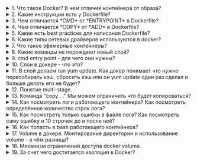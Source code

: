 <details>
<summary>
1. Что такое Docker? В чем отличие контейнера от образа?
</summary>
Docker - программное обеспечение для автоматизации развёртывания и управления приложениями в средах с поддержкой контейнеризации.

Образ - шаблон приложения, который содержит слои файловой системы в режиме "только-чтение".

Контейнер - запущенный образ приложения, который кроме нижних слоев в режиме "только чтение" содержит верхний слой в режиме "чтение-запись".
</details>
<details>
<summary>
2. Какие инструкции есть у Dockerfile?
</summary>

| Инструкция | Описание |
|------------|--------------------------------------------------------------------------------------------------------------------------------------------------------------------------------------------------------------|
| FROM | Задаёт базовый (родительский) образ. |
| LABEL | Описывает метаданные. Например — сведения о том, кто создал и поддерживает образ. |
| ENV | Устанавливает постоянные переменные среды. |
| RUN | Выполняет команду и создаёт слой образа. Используется для установки в контейнер пакетов. |
| COPY | Копирует в контейнер файлы и директории. |
| ADD | Копирует файлы и директории в контейнер, может распаковывать локальные .tar-файлы. |
| CMD | Описывает команду с аргументами, которую нужно выполнить когда контейнер будет запущен. Аргументы могут быть переопределены при запуске контейнера. В файле может присутствовать лишь одна инструкция CMD. |
| WORKDIR | Задаёт рабочую директорию для следующей инструкции. |
| ARG | Задаёт переменные для передачи Docker во время сборки образа. |
| ENTRYPOINT | Предоставляет команду с аргументами для вызова во время выполнения контейнера. Аргументы не переопределяются. |
| EXPOSE | Указывает на необходимость открыть порт. |
| VOLUME | Создаёт точку монтирования для работы с постоянным хранилищем. |
</details>
<details>
<summary>
3. Чем отличается *CMD* от *ENTRYPOINT* в Dockerfile?
</summary>
Инструкции CMD и ENTRYPOINT выполняются в момент запуска контейнера, тольо инструкция CMD позволяет переопределить передаваемые команде аргументы.
</details>
<details>
<summary>
4. Чем отличается *COPY* от *ADD* в Dockerfile?
</summary>
Инструкция *COPY* копируют файлы и директории с хостовой машины внутрь контейнера, инструкция *ADD* копирует файлы и директории с хостовой машины внутрь контейнера и может распаковывать .tar архивы.
</details>
<details>
<summary>
5. Какие есть best practices для написания Dockerfile?
</summary>
1. Запускать только один процесс на контейнер.
2. Стараться объединять несколько команд RUN в одну для уменьшения количества слоёв образа.
3. Частоизменяемые слои образа необходимо располагать ниже по уровню, чтобы ускорить процесс сборки, т.к. при изменении верхнего слоя, все нижеследующие слои будут пересобираться.
4. Указывать явные версии образов в инструкции FROM, чтобы избежать случая, когда выйдет новая версия образа с тегом latest.
5. При установке пакетов указывать версии пакетов.
6. Очищать кеш пакетного менеджера и удалять ненужные файлы после выполненной инструкции.
7. Использовать multistage build для сборки артифакта в одном контейнере и размещении его в другом.
</details>
<details>
<summary>
6. Какие типы сетевых драйверов используются в docker?
</summary>
Основные драйвера сетей docker: bridge, host, overlay, ipvlan, macvlan, none

**bridge:** это сетевой драйвер по умолчанию. Бридж сеть используется, когда ваши приложения запускаются в автономных контейнерах, которые должны взаимодействовать между собой. 
![docker-bridge](imgs/docker-bridge.png)
Взаимодействие с хостом выполняется через мост docker0 и конфигурацию таблицы iptables nat. В этом режиме будет выделено сетевое пространство имен, задан IP-адрес для каждого контейнера, а контейнер Docker на хосте будет подключен к виртуальному мосту. Виртуальный мост работает как физический коммутатор, поэтому все контейнеры на хосте подключены к сети уровня 2 через коммутатор.

**host:** использует сеть хоста напрямую без изоляции контейнера и хоста.

**none:** этот режим помещает контейнер в свой собственный сетевой стек, но не выполняет никакой настройки. Фактически, этот режим отключает сетевую функцию контейнера, что полезно в следующих двух ситуациях: контейнер не требует сети (например, только для пакетной задачи записи дисковых томов).

**macvlan:** в режиме Macvlan Bridge каждый контейнер имеет уникальный MAC-адрес, который используется для отслеживания сопоставления MAC-адреса с портом хоста Docker. Сеть драйвера Macvlan подключается к родительскому интерфейсу хоста Docker. Примерами являются физические интерфейсы, такие как eth0, субинтерфейс eth0.10 для тегирования VLAN 802.1q (.10 означает VLAN 10) или даже связанный хост-адаптер, который объединяет два интерфейса Ethernet в единый логический интерфейс. Назначенный шлюз является внешним по отношению к хосту, предоставляемому сетевой инфраструктурой. Каждая сеть Docker в режиме Macvlan Bridge изолирована друг от друга, и только одна сеть может быть подключена к родительскому узлу одновременно. Каждый хост-адаптер имеет теоретический предел, и каждый хост-адаптер может подключаться к сети Docker. Любой контейнер в той же подсети может взаимодействовать с любым другим контейнером в той же сети без шлюзового моста macvlan. Та же сетевая команда docker применяется к драйверу vlan. В режиме Macvlan без внешней маршрутизации процессов между двумя сетями / подсетями контейнеры в разных сетях не могут получить доступ друг к другу. Это также относится к нескольким подсетям в одной и той же терминальной сети.

**overlay:** Оверлейные сети соединяют несколько демонов Docker вместе и позволяют сервисам swarm взаимодействовать друг с другом. Вы также можете использовать оверлейные сети для облегчения связи между сервисом swarm и автономным контейнером или между двумя автономными контейнерами в разных демонах Docker. Эта стратегия устраняет необходимость выполнять маршрутизацию между этими контейнерами на уровне ОС.

**ipvlan:** Сети ipvlan предоставляют пользователям полный контроль над адресацией IPv4 и IPv6. Драйвер VLAN построен на основе этой возможности, предоставляя операторам полный контроль над тегированием VLAN уровня 2 и даже маршрутизацией IPvlan L3 для пользователей.
</details>
<details>
<summary>
7. Что такое эфемерные контейнеры?
</summary>
[Эфемерные контейнеры](https://kubernetes.io/docs/concepts/workloads/pods/ephemeral-containers/) стали бета-функцией в Kubernetes v1.23 и теперь включены по умолчанию.
Эфемерные контейнеры предназначены для транзитных задач, когда вам нужно временно [подключить дополнительный контейнер к существующему поду](https://kubernetes.io/docs/tasks/debug/debug-application/debug-running-pod/#ephemeral-container). Это идеально подходит для отладочных операций, когда вы хотите проверить поды, не затрагивая живые экземпляры контейнеров.
</details>
<details>
<summary>
8. Какие команды не порождают новый слой?
</summary>
Команда LABEL не создает новый слой в Docker
</details>
<details>
<summary>
9. cmd entry point - для чего они нужны?
</summary>
CMD - список команд которые будут запускаться при каждом старте контейнера c переопределяемыми аргументами
ENTRYPOINT - тоже самое, только нельзя переопределять аргументы
</details>
<details>
<summary>
10. Слои в докере - что это?
</summary>
Сущность которая накладывается друг на друга при создании контейнера. Пример с пиццой - тесто, томаты, сыр. Самый нижний слой - базовый образ. Все слои кроме самого верхнего read only.
Каждая инструкция в Dockerfile добавляет отдельный слой 
Можно переиспользовать. Почти каждый слой добавляет места. 
</details>
<details>
<summary>
11. В слой делаем run yum update. Как докер понимает что нужно пересобирать кэш, сбросить кэш или он yum update один раз сделал и больше делать его не будет?
</summary>
Выполнит команду и сравнит с хеш суммой.
</details>
<details>
<summary>
12. Понятие multi-stage.
</summary>
Для уменьшения размера контейнера. Можно например скопировать только исполняемые файлы и собрать новый образ включив только их и не тащить все предыдущие слои.
</details>
<details>
<summary>
13. Команда "copy . ." Мы можем ограничить что будет копироваться?
</summary>
КОпирует все что у нас в корне в корень контейнера.
Можно с помощью .dockerignore
</details>
<details>
<summary>
14. Как посмотреть логи работающего контейнера? Как посмотреть определённое количество строк лога?
</summary>
Docker logs nginx -n 10
</details>
<details>
<summary>
15. Как посмотреть только ошибки в файле лога? Как посмотреть саму ошибку и 10 строчек до и после неё?
</summary>
error logs:
docker logs nginx -f 1>/dev/null | grep 'info' -i -A 1 -n
access logs:
docker logs nginx -f 2>/dev/null
</details>
<details>
<summary>
16. Как попасть в bash работающего контейнера?
</summary>
Docker exec -it bash/sh
</details>
<details>
<summary>
17. Volume в докере. Монтирование директории и использование volume - в чём разница?
</summary>
Связанными папками нельзя управлять из Docker CLI.
Абсолютные пути на разных компьютерах могут быть разными.
Из контейнера можно заблокировать доступ к папке и поломать остовую систему.
Volume можно шифровать и монтировать нескольким контейнерам.
</details>
<details>
<summary>
18. Механизм ограничений доступа docker volume.
</summary>
readonly, readwrite
</details>
<details>
<summary>
19. За счет чего достигается изоляция в Docker?
</summary>
В Docker изоляция также достигается за счет использования неймспейсов, которые позволяют разделять ресурсы между контейнерами. Например, каждый контейнер имеет свой собственный неймспейс для процессов, сетевых интерфейсов, IPC (межпроцессного взаимодействия) и многих других ресурсов. Это позволяет контейнерам работать в изолированном окружении, не взаимодействуя с другими контейнерами или хост-системой. Кроме того, Docker поддерживает возможность создания пользовательских неймспейсов, что позволяет управлять доступом к ресурсам внутри контейнера на более гранулярном уровне.
</details>
